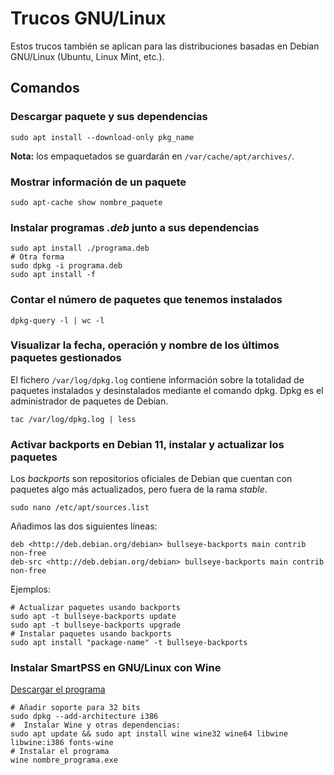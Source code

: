 # Trucos GNU/Linux
Estos trucos también se aplican para las distribuciones basadas en Debian GNU/Linux (Ubuntu, Linux Mint, etc.).

## Comandos

### Descargar paquete y sus dependencias
```shell
sudo apt install --download-only pkg_name
```
**Nota:** los empaquetados se guardarán en `/var/cache/apt/archives/`.

### Mostrar información de un paquete

```shell
sudo apt-cache show nombre_paquete
```

### Instalar programas *.deb* junto a sus dependencias
```shell
sudo apt install ./programa.deb
# Otra forma
sudo dpkg -i programa.deb
sudo apt install -f
```

### Contar el número de paquetes que tenemos instalados
```shell
dpkg-query -l | wc -l
```

### Visualizar la fecha, operación y nombre de los últimos paquetes gestionados
El fichero `/var/log/dpkg.log` contiene información sobre la totalidad de paquetes instalados y desinstalados mediante el comando dpkg. Dpkg es el administrador de paquetes de Debian.
```shell
tac /var/log/dpkg.log | less
```

### Activar backports en Debian 11, instalar y actualizar los paquetes

Los *backports* son repositorios oficiales de Debian que cuentan con paquetes algo más actualizados, pero fuera de la rama *stable*.

```shell
sudo nano /etc/apt/sources.list
```

Añadimos las dos siguientes líneas:

```shell
deb <http://deb.debian.org/debian> bullseye-backports main contrib non-free
deb-src <http://deb.debian.org/debian> bullseye-backports main contrib non-free
```

Ejemplos:

```shell
# Actualizar paquetes usando backports
sudo apt -t bullseye-backports update
sudo apt -t bullseye-backports upgrade
# Instalar paquetes usando backports
sudo apt install "package-name" -t bullseye-backports
```

### Instalar SmartPSS en GNU/Linux con Wine

[Descargar el programa](https://dahuawiki.com/SmartPSS)

```shell
# Añadir soporte para 32 bits
sudo dpkg --add-architecture i386
#  Instalar Wine y otras dependencias:
sudo apt update && sudo apt install wine wine32 wine64 libwine libwine:i386 fonts-wine
# Instalar el programa
wine nombre_programa.exe
```
